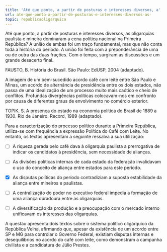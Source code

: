 ```yaml
---
title: 'Até que ponto, a partir de posturas e interesses diversos, a'
url: ate-que-ponto-a-partir-de-posturas-e-interesses-diversos-as-
topic: republicaoligarquica
---
```



Até que ponto, a partir de posturas e interesses diversos, as oligarquias paulista e mineira dominaram a cena política nacional na Primeira República? A união de ambas foi um traço fundamental, mas que não conta toda a história do período. A união foi feita com a preponderância de uma ou de outra das duas frações. Com o tempo, surgiram as discussões e um grande desacerto final.

FAUSTO, B. História do Brasil. São Paulo: EdUSP, 2004 (adaptado).

A imagem de um bem-sucedido acordo café com leite entre São Paulo e Minas, um acordo de alternância de presidência entre os dois estados, não passa de uma idealização de um processo muito mais caótico e cheio de conflitos. Profundas divergências políticas colocavam-nos em confronto por causa de diferentes graus de envolvimento no comércio exterior.

TOPIK, S. A presença do estado na economia política do Brasil de 1889 a 1930. Rio de Janeiro: Record, 1989 (adaptado).

Para a caracterização do processo político durante a Primeira República, utiliza-se com frequência a expressão Política do Café com Leite. No entanto, os textos apresentam a seguinte ressalva a sua utilização:



- [ ] A riqueza gerada pelo café dava à oligarquia paulista a prerrogativa de indicar os candidatos à presidência, sem necessidade de alianças.
- [ ] As divisões políticas internas de cada estado da federação invalidavam o uso do conceito de aliança entre estados para este período.
- [x] As disputas políticas do período contradiziam a suposta estabilidade da aliança entre mineiros e paulistas.
- [ ] A centralização do poder no executivo federal impedia a formação de uma aliança duradoura entre as oligarquias.
- [ ] A diversificação da produção e a preocupação com o mercado interno unificavam os interesses das oligarquias.


A questão apresenta dois textos sobre o sistema político oligárquico da República Velha, afirmando que, apesar da existência de um acordo entre SP e MG para controlar o Governo Federal, existiam disputas internas e desequilíbrios no acordo do café com leite, como demonstram a campanha civilista e a candidatura de Júlio Prestes.
